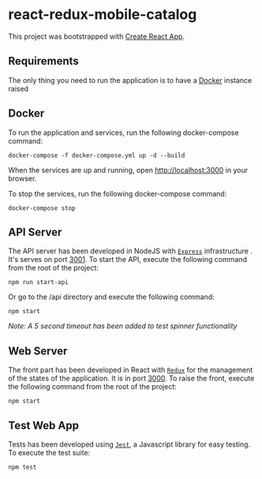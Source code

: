 # react-redux-mobile-catalog

This project was bootstrapped with [Create React App](https://github.com/facebookincubator/create-react-app).

## Requirements

The only thing you need to run the application is to have a [Docker](https://www.docker.com) instance raised

## Docker

To run the application and services, run the following docker-compose command:

```shell
docker-compose -f docker-compose.yml up -d --build
```

When the services are up and running, open [http://localhost:3000](http://localhost:3000) in your browser.

To stop the services, run the following docker-compose command:

```shell
docker-compose stop
```

## API Server

The API server has been developed in NodeJS with [`Express`](http://expressjs.com/) infrastructure . It's serves on port [3001](http://localhost:3001/phones). To start the API, execute the following command from the root of the project:

```shell
npm run start-api
```

Or go to the /api directory and execute the following command:

```shell
npm start
```

_Note: A 5 second timeout has been added to test spinner functionality_

## Web Server

The front part has been developed in React with [`Redux`](https://redux.js.org/) for the management of the states of the application. It is in port [3000](http://localhost:3000). To raise the front, execute the following command from the root of the project:

```shell
npm start
```

## Test Web App

Tests has been developed using [`Jest`](https://jestjs.io/), a Javascript library for easy testing. To execute the test suite:

```shell
npm test
```
